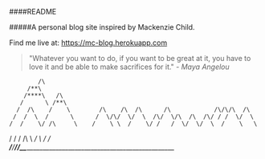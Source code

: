 ####README

#####A personal blog site inspired by Mackenzie Child. 

Find me live at: https://mc-blog.herokuapp.com


>"Whatever you want to do, if you want to be great at it, you have to love it and be able to make sacrifices for it."  			*- Maya Angelou*

         	/\
         /**\
        /****\   /\
       /      \ /**\
      /  /\    /    \        /\    /\  /\      /\            /\/\/\  /\
     /  /  \  /      \      /  \/\/  \/  \  /\/  \/\  /\  /\/ / /  \/  \
    /  /    \/ /\     \    /    \ \  /    \/ /   /  \/  \/  \  /    \   \
   /  /      \/  \/\   \ _/      \    /   /    \
__/__/_______/___/__\___\__________________________________________________